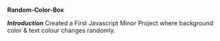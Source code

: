 <b>Random-Color-Box</b>

<b><i>Introduction</i></b>
Created a First Javascript Minor Project where background color & text colour changes randomly.
